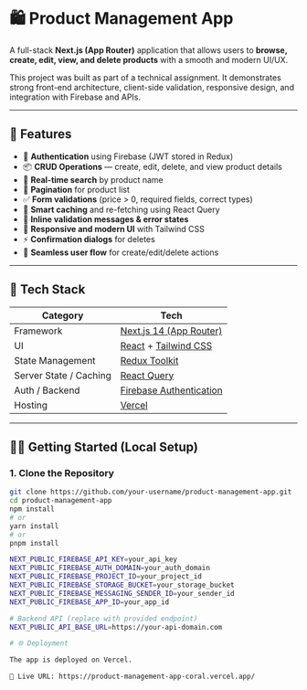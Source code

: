# 🛍️ Product Management App

A full-stack **Next.js (App Router)** application that allows users to **browse, create, edit, view, and delete products** with a smooth and modern UI/UX.

This project was built as part of a technical assignment. It demonstrates strong front-end architecture, client-side validation, responsive design, and integration with Firebase and APIs.

---

## 🚀 Features

- 🔐 **Authentication** using Firebase (JWT stored in Redux)
- 📦 **CRUD Operations** — create, edit, delete, and view product details
- 🔎 **Real-time search** by product name
- 🧮 **Pagination** for product list
- ✅ **Form validations** (price > 0, required fields, correct types)
- 💾 **Smart caching** and re-fetching using React Query
- 💬 **Inline validation messages & error states**
- 🧭 **Responsive and modern UI** with Tailwind CSS
- ⚡ **Confirmation dialogs** for deletes
- 🔄 **Seamless user flow** for create/edit/delete actions

---

## 🧰 Tech Stack

| Category | Tech |
|-----------|------|
| Framework | [Next.js 14 (App Router)](https://nextjs.org/docs) |
| UI | [React](https://react.dev/) + [Tailwind CSS](https://tailwindcss.com/) |
| State Management | [Redux Toolkit](https://redux-toolkit.js.org/) |
| Server State / Caching | [React Query](https://tanstack.com/query/latest) |
| Auth / Backend | [Firebase Authentication](https://firebase.google.com/docs/auth) |
| Hosting | [Vercel](https://vercel.com/) |

---

## 🧑‍💻 Getting Started (Local Setup)

### 1. Clone the Repository

```bash
git clone https://github.com/your-username/product-management-app.git
cd product-management-app
npm install
# or
yarn install
# or
pnpm install

NEXT_PUBLIC_FIREBASE_API_KEY=your_api_key
NEXT_PUBLIC_FIREBASE_AUTH_DOMAIN=your_auth_domain
NEXT_PUBLIC_FIREBASE_PROJECT_ID=your_project_id
NEXT_PUBLIC_FIREBASE_STORAGE_BUCKET=your_storage_bucket
NEXT_PUBLIC_FIREBASE_MESSAGING_SENDER_ID=your_sender_id
NEXT_PUBLIC_FIREBASE_APP_ID=your_app_id

# Backend API (replace with provided endpoint)
NEXT_PUBLIC_API_BASE_URL=https://your-api-domain.com

# 🌐 Deployment

The app is deployed on Vercel.

🔗 Live URL: https://product-management-app-coral.vercel.app/

